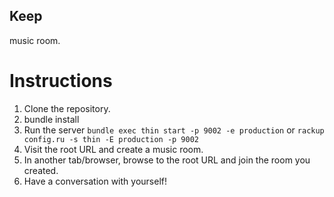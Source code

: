 Keep
----------

music room.

Instructions
============

1. Clone the repository.
2. bundle install
3. Run the server `bundle exec thin start -p 9002 -e production` 
   or `rackup config.ru -s thin -E production -p 9002` 
4. Visit the root URL and create a music room.
5. In another tab/browser, browse to the root URL and join the room you created.
6. Have a conversation with yourself!
